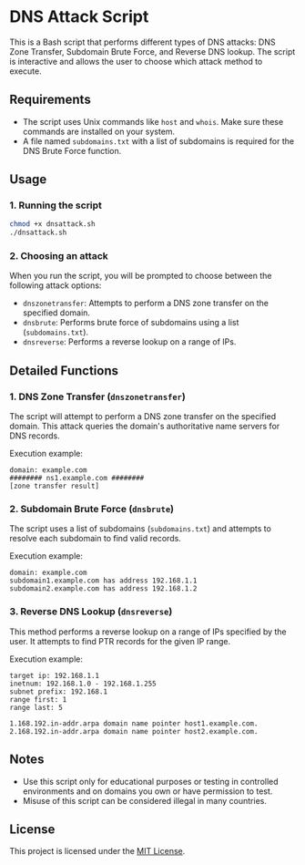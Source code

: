 # DNS Attack Script

This is a Bash script that performs different types of DNS attacks: DNS Zone Transfer, Subdomain Brute Force, and Reverse DNS lookup. The script is interactive and allows the user to choose which attack method to execute.

## Requirements

- The script uses Unix commands like `host` and `whois`. Make sure these commands are installed on your system.
- A file named `subdomains.txt` with a list of subdomains is required for the DNS Brute Force function.

## Usage

### 1. Running the script

```bash
chmod +x dnsattack.sh
./dnsattack.sh
```

### 2. Choosing an attack

When you run the script, you will be prompted to choose between the following attack options:

- `dnszonetransfer`: Attempts to perform a DNS zone transfer on the specified domain.
- `dnsbrute`: Performs brute force of subdomains using a list (`subdomains.txt`).
- `dnsreverse`: Performs a reverse lookup on a range of IPs.

## Detailed Functions

### 1. DNS Zone Transfer (`dnszonetransfer`)

The script will attempt to perform a DNS zone transfer on the specified domain. This attack queries the domain's authoritative name servers for DNS records.

Execution example:

```
domain: example.com
######## ns1.example.com ########
[zone transfer result]
```

### 2. Subdomain Brute Force (`dnsbrute`)

The script uses a list of subdomains (`subdomains.txt`) and attempts to resolve each subdomain to find valid records.

Execution example:

```
domain: example.com
subdomain1.example.com has address 192.168.1.1
subdomain2.example.com has address 192.168.1.2
```

### 3. Reverse DNS Lookup (`dnsreverse`)

This method performs a reverse lookup on a range of IPs specified by the user. It attempts to find PTR records for the given IP range.

Execution example:

```
target ip: 192.168.1.1
inetnum: 192.168.1.0 - 192.168.1.255
subnet prefix: 192.168.1
range first: 1
range last: 5

1.168.192.in-addr.arpa domain name pointer host1.example.com.
2.168.192.in-addr.arpa domain name pointer host2.example.com.
```

## Notes

- Use this script only for educational purposes or testing in controlled environments and on domains you own or have permission to test.
- Misuse of this script can be considered illegal in many countries.

## License

This project is licensed under the [MIT License](LICENSE).
